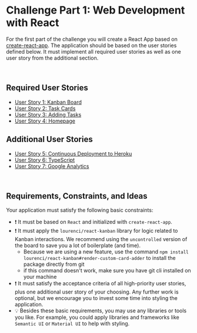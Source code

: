 # Challenge Part 1: Web Development with React

For the first part of the challenge you will create a React App based on [create-react-app](https://create-react-app.dev/). The application should be based on the user stories defined below. It must implement all required user stories as well as one user story from the additional section.

<br>

## Required User Stories

- [User Story 1: Kanban Board](https://github.com/uzh-bf/challenge/issues/1)
- [User Story 2: Task Cards](https://github.com/uzh-bf/challenge/issues/2)
- [User Story 3: Adding Tasks](https://github.com/uzh-bf/challenge/issues/3)
- [User Story 4: Homepage](https://github.com/uzh-bf/challenge/issues/5)

## Additional User Stories

- [User Story 5: Continuous Deployment to Heroku](https://github.com/uzh-bf/challenge/issues/5)
- [User Story 6: TypeScript](...)
- [User Story 7: Google Analytics](...)

<br>

## Requirements, Constraints, and Ideas

Your application must satisfy the following basic constraints:

- :exclamation: It must be based on `React` and initialized with `create-react-app`.
- :exclamation: It must apply the `lourenci/react-kanban` library for logic related to Kanban interactions. We recommend using the `uncontrolled` version of the board to save you a lot of boilerplate (and time).
  - Because we are using a new feature, use the command `npm install lourenci/react-kanban#render-custom-card-adder` to install the package directly from git 
  - if this command doesn't work, make sure you have git cli installed on your machine
- :exclamation: It must satisfy the acceptance criteria of all high-priority user stories, plus one additional user story of your choosing. Any further work is optional, but we encourage you to invest some time into styling the application.
- :bulb: Besides these basic requirements, you may use any libraries or tools you like. For example, you could apply libraries and frameworks like `Semantic UI` or `Material UI` to help with styling.
